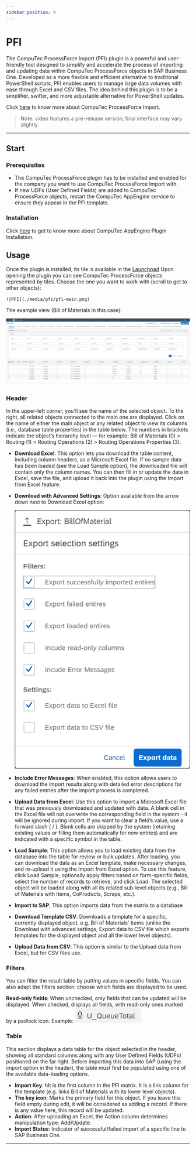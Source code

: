 ```yaml
---
sidebar_position: 9
---
```


# PFI

The CompuTec ProcessForce Import (PFI) plugin is a powerful and user-friendly tool designed to simplify and accelerate the process of importing and updating data within CompuTec ProcessForce objects in SAP Business One. Developed as a more flexible and efficient alternative to traditional PowerShell scripts, PFI enables users to manage large data volumes with ease through Excel and CSV files. The idea behind this plugin is to be a simplifier, swifter, and more adjustable alternative for PowerShell updates.

Click [here](https://www.youtube.com/watch?v=MSreLSZC8DU) to know more about CompuTec ProcessForce Import.

>Note: video features a pre-release version; final interface may vary slightly.

---

## Start

### Prerequisites

- The CompuTec ProcessForce plugin has to be installed and enabled for the company you want to use CompuTec ProcessForce Import with.
- If new UDFs (User Defined Fields) are added to CompuTec ProcessForce objects, restart the CompuTec AppEngine service to ensure they appear in the PFI template.

### Installation

Click [here](../administrators-guide/configuration-and-administration/overview.md#plugins) to get to know more about CompuTec AppEngine Plugin Installation.

## Usage

Once the plugin is installed, its tile is available in the [Launchpad](/docs/appengine/appengine-users-guide/launchpad/) Upon opening the plugin you can see CompuTec ProcessForce objects represented by tiles. Choose the one you want to work with (scroll to get to other objects):

    ![PFI](./media/pfi/pfi-main.png)

The example view (Bill of Materials in this case):

![PFI](./media/pfi/pfi-bill-of-materials.png)

### Header

In the upper-left corner, you'll see the name of the selected object. To the right, all related objects connected to the main one are displayed. Click on the name of either the main object or any related object to view its columns (i.e., database table properties) in the table below. The numbers in brackets indicate the object’s hierarchy level — for example: Bill of Materials (0) > Routing (1) > Routing Operations (2) > Routing Operations Properties (3).

- **Download Excel**: This option lets you download the table content, including column headers, as a Microsoft Excel file. If no sample data has been loaded (see the Load Sample option), the downloaded file will contain only the column names. You can then fill in or update the data in Excel, save the file, and upload it back into the plugin using the Import from Excel feature.
- **Download with Advanced Settings**: Option available from the arrow down next to Download Excel option:

    ![PFI](./media/pfi/pfi-advanced-download.png)

- **Include Error Messages**: When enabled, this option allows users to download the import results along with detailed error descriptions for any failed entries after the import process is completed.
- **Upload Data from Excel**: Use this option to import a Microsoft Excel file that was previously downloaded and updated with data. A blank cell in the Excel file will not overwrite the corresponding field in the system - it will be ignored during import. If you want to clear a field’s value, use a forward slash ( / ). Blank cells are skipped by the system (retaining existing values or filling them automatically for new entries) and are indicated with a specific symbol in the table.
- **Load Sample**: This option allows you to load existing data from the database into the table for review or bulk updates. After loading, you can download the data as an Excel template, make necessary changes, and re-upload it using the Import from Excel option. To use this feature, click Load Sample, optionally apply filters based on form-specific fields, select the number of records to retrieve, and click Load. The selected object will be loaded along with all its related sub-level objects (e.g., Bill of Materials with Items, CoProducts, Scraps, etc.).
- **Import to SAP**: This option imports data from the matrix to a database
- **Download Template CSV**: Downloads a template for a specific, currently displayed object, e.g. Bill of Materials' Items (unlike the Download with advanced settings, Export data to CSV file which exports templates for the displayed object and all the lower level objects).
- **Upload Data from CSV**: This option is similar to the Upload data from Excel, but for CSV files use.

### Filters

You can filter the result table by putting values in specific fields. You can also adapt the filters section: choose which fields are displayed to be used.

**Read-only fields**: When unchecked, only fields that can be updated will be displayed. When checked, displays all fields, with read-only ones marked by a padlock icon. Example: ![PFI](./media/pfi/pfi-padlock.png)

### Table

This section displays a data table for the object selected in the header, showing all standard columns along with any User Defined Fields (UDFs) positioned on the far right. Before importing this data into SAP (using the import option in the header), the table must first be populated using one of the available data-loading options.

- **Import Key**: hIt is the first column in the PFI matrix. It is a link column for the template (e.g. links Bill of Materials with its lower level objects).
- **The key icon**: Marks the primary field for this object. If you leave this field empty during edit, it will be considered as adding a record. If there is any value here, this record will be updated.
- **Action**: After uploading an Excel, the Action column determines manipulation type: Add/Update.
- **Import Status**: Indicator of successful/failed import of a specific line to SAP Business One.

---
